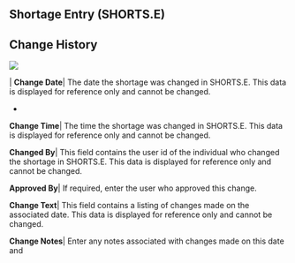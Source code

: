 ## Shortage Entry (SHORTS.E)
<PageHeader />

## Change History

![](./SHORTS-E-2.jpg)

| **Change Date**|  The date the shortage was changed in SHORTS.E. This data
is displayed for reference only and cannot be changed.

-  
**Change Time**|  The time the shortage was changed in SHORTS.E. This data is
displayed for reference only and cannot be changed.

**Changed By**|  This field contains the user id of the individual who changed
the shortage in SHORTS.E. This data is displayed for reference only and cannot
be changed.

**Approved By**|  If required, enter the user who approved this change.

**Change Text**|  This field contains a listing of changes made on the
associated date. This data is displayed for reference only and cannot be
changed.

**Change Notes**|  Enter any notes associated with changes made on this date
and


<badge text= "Version 8.10.57 " vertical="middle" />

<PageFooter />
